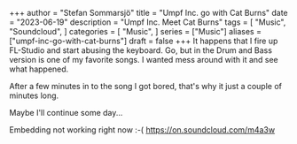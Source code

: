 +++
author = "Stefan Sommarsjö"
title = "Umpf Inc. go with Cat Burns"
date = "2023-06-19"
description = "Umpf Inc. Meet Cat Burns"
tags = [
    "Music",
	"Soundcloud",
]
categories = [
    "Music",
]
series = ["Music"]
aliases = ["umpf-inc-go-with-cat-burns"]
draft = false
+++
It happens that I fire up FL-Studio and start abusing the keyboard.
Go, but in the Drum and Bass version is one of my favorite songs. I wanted mess around with it and see what happened.

After a few minutes in to the song I got bored, that's why it just a couple of minutes long.

Maybe I'll continue some day...
<!--more-->
Embedding not working right now :-(
https://on.soundcloud.com/m4a3w








